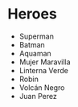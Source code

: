 # Heroes

* Superman
* Batman
* Aquaman
* Mujer Maravilla
* Linterna Verde
* Robin
* Volcán Negro
* Juan Perez
